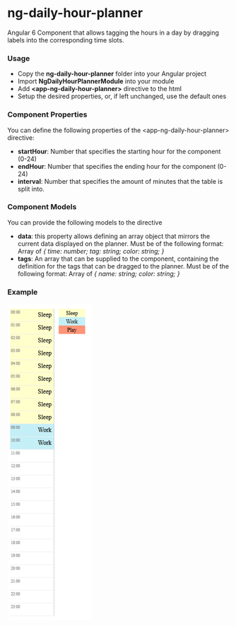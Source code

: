 # ng-daily-hour-planner
Angular 6 Component that allows tagging the hours in a day by dragging labels into the corresponding time slots.

### Usage 
- Copy the **ng-daily-hour-planner** folder into your Angular project
- Import **NgDailyHourPlannerModule** into your module
- Add **&lt;app-ng-daily-hour-planner&gt;** directive to the html
- Setup the desired properties, or, if left unchanged, use the default ones

### Component Properties
You can define the following properties of the &lt;app-ng-daily-hour-planner&gt; directive:

- **startHour**: Number that specifies the starting hour for the component (0-24)
- **endHour**: Number that specifies the ending hour for the component (0-24)
- **interval**: Number that specifies the amount of minutes that the table is split into.


### Component Models
You can provide the following models to the directive
- **data**: this property allows defining an array object that mirrors the current data displayed on the planner. Must be of the following format: Array of *{  time: number; tag: string; color: string; }*
- **tags**: An array that can be supplied to the component, containing the definition for the tags that can be dragged to the planner. Must be of the following format: Array of *{ name: string; color: string; }*

### Example 
![Demo Image](https://github.com/josesantosPT/ng-daily-hour-planner/raw/master/hour-planner-demo.PNG)
